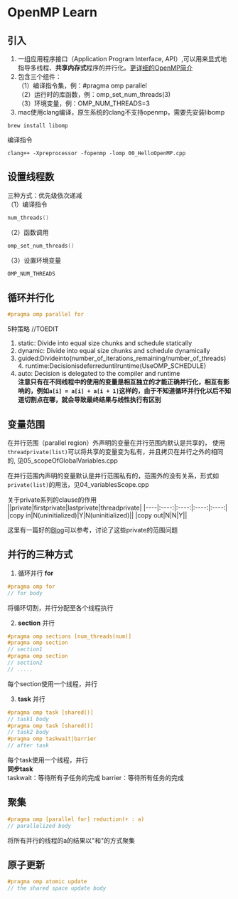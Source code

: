 # OpenMP Learn

## 引入
1. 一组应用程序接口（Application Program Interface, API）,可以用来显式地指导多线程、**共享内存式**程序的并行化。[更详细的OpenMP简介](https://blog.csdn.net/magicbean2/article/details/75530667)
2. 包含三个组件：  
（1）编译指令集，例：#pragma omp parallel  
（2）运行时的库函数，例：omp_set_num_threads(3)  
（3）环境变量，例：OMP_NUM_THREADS=3  
3. mac使用clang编译，原生系统的clang不支持openmp，需要先安装libomp  
```shell
brew install libomp
```
编译指令  
```shell
clang++ -Xpreprocessor -fopenmp -lomp 00_HelloOpenMP.cpp
```

## 设置线程数
三种方式：优先级依次递减  
（1）编译指令  
```c++
num_threads()
```
（2）函数调用
```c++
omp_set_num_threads()
```
（3）设置环境变量
```c++
OMP_NUM_THREADS
```
## 循环并行化
```c++
#pragma omp parallel for
```
5种策略 //TOEDIT
1. static: Divide into equal size chunks and schedule statically
2. dynamic: Divide into equal size chunks and schedule dynamically
3. guided:Divideinto(number_of_iterations_remaining/number_of_threads) 4. runtime:Decisionisdeferreduntilruntime(UseOMP_SCHEDULE)
5. auto: Decision is delegated to the compiler and runtime  
**注意只有在不同线程中的使用的变量是相互独立的才能正确并行化，相互有影响的，例如```a[i] = a[i] + a[i + 1]```这样的，由于不知道循环并行化以后不知道切割点在哪，就会导致最终结果与线性执行有区别**
## 变量范围
在并行范围（parallel region）外声明的变量在并行范围内默认是共享的， 使用```threadprivate(list)```可以将共享的变量变为私有，并且拷贝在并行之外的相同的, 见05_scopeOfGlobalVariables.cpp  

在并行范围内声明的变量默认是并行范围私有的，范围外的没有关系，形式如```private(list)```的用法，见04_variablesScope.cpp  

关于private系列的clause的作用  
||private|firstprivate|lastprivate|threadprivate|
|----|:----:|:----:|:----:|:----:|
|copy in|N(uninitialized)|Y|N(uninitialized)||
|copy out|N|N|Y||  

这里有一篇好的[Blog](https://blog.csdn.net/gengshenghong/article/details/6985431)可以参考，讨论了这些private的范围问题  

## 并行的三种方式
1. 循环并行 **for**
```c++
#pragma omp for
// for body
```
将循环切割，并行分配至各个线程执行  

2. **section** 并行
```c++
#pragma omp sections [num_threads(num)]  
#pragma omp section
// section1
#pragma omp section
// section2
// .....
```
每个section使用一个线程，并行  

3. **task** 并行
```c++
#pragma omp task [shared()]
// task1 body
#pragma omp task [shared()]
// task2 body
#pragma omp taskwait|barrier
// after task
```
每个task使用一个线程，并行  
**同步task**  
taskwait：等待所有子任务的完成
barrier：等待所有任务的完成

## 聚集
```c++
#pragma omp [parallel for] reduction(+ : a)
// parallelized body
```
将所有并行的线程的a的结果以"和"的方式聚集
## 原子更新
```c++
#pragma omp atomic update
// the shared space update body
```
